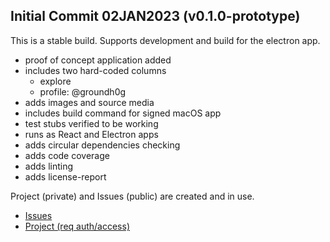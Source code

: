 ## Initial Commit 02JAN2023 (v0.1.0-prototype)

This is a stable build. Supports development and build for the electron app. 

* proof of concept application added
* includes two hard-coded columns
  * explore
  * profile: @groundh0g
* adds images and source media
* includes build command for signed macOS app
* test stubs verified to be working
* runs as React and Electron apps
* adds circular dependencies checking
* adds code coverage
* adds linting
* adds license-report

Project (private) and Issues (public) are created and in use.

* [Issues](https://github.com/groundh0g/nerdle/issues)
* [Project (req auth/access)](https://github.com/users/groundh0g/projects/1)

